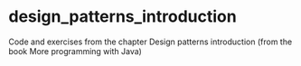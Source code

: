 # design_patterns_introduction
Code and exercises from the chapter Design patterns introduction (from the book More programming with Java)
